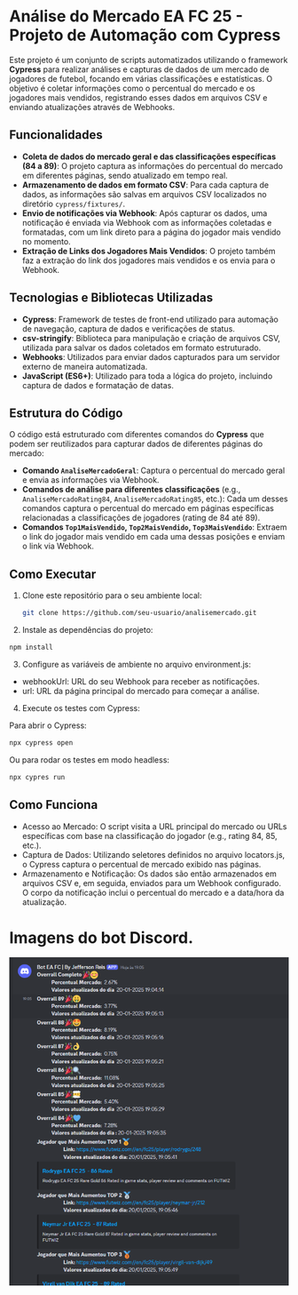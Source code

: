 # Análise do Mercado EA FC 25 - Projeto de Automação com Cypress

Este projeto é um conjunto de scripts automatizados utilizando o framework **Cypress** para realizar análises e capturas de dados de um mercado de jogadores de futebol, focando em várias classificações e estatísticas. O objetivo é coletar informações como o percentual do mercado e os jogadores mais vendidos, registrando esses dados em arquivos CSV e enviando atualizações através de Webhooks.

## Funcionalidades

- **Coleta de dados do mercado geral e das classificações específicas (84 a 89)**: O projeto captura as informações do percentual do mercado em diferentes páginas, sendo atualizado em tempo real.
- **Armazenamento de dados em formato CSV**: Para cada captura de dados, as informações são salvas em arquivos CSV localizados no diretório `cypress/fixtures/`.
- **Envio de notificações via Webhook**: Após capturar os dados, uma notificação é enviada via Webhook com as informações coletadas e formatadas, com um link direto para a página do jogador mais vendido no momento.
- **Extração de Links dos Jogadores Mais Vendidos**: O projeto também faz a extração do link dos jogadores mais vendidos e os envia para o Webhook.

## Tecnologias e Bibliotecas Utilizadas

- **Cypress**: Framework de testes de front-end utilizado para automação de navegação, captura de dados e verificações de status.
- **csv-stringify**: Biblioteca para manipulação e criação de arquivos CSV, utilizada para salvar os dados coletados em formato estruturado.
- **Webhooks**: Utilizados para enviar dados capturados para um servidor externo de maneira automatizada.
- **JavaScript (ES6+)**: Utilizado para toda a lógica do projeto, incluindo captura de dados e formatação de datas.

## Estrutura do Código

O código está estruturado com diferentes comandos do **Cypress** que podem ser reutilizados para capturar dados de diferentes páginas do mercado:

- **Comando `AnaliseMercadoGeral`**: Captura o percentual do mercado geral e envia as informações via Webhook.
- **Comandos de análise para diferentes classificações** (e.g., `AnaliseMercadoRating84`, `AnaliseMercadoRating85`, etc.): Cada um desses comandos captura o percentual do mercado em páginas específicas relacionadas a classificações de jogadores (rating de 84 até 89).
- **Comandos `Top1MaisVendido`, `Top2MaisVendido`, `Top3MaisVendido`**: Extraem o link do jogador mais vendido em cada uma dessas posições e enviam o link via Webhook.

## Como Executar

1. Clone este repositório para o seu ambiente local:

   ```bash
   git clone https://github.com/seu-usuario/analisemercado.git
   ```

2. Instale as dependências do projeto:

```bash
npm install
```

3. Configure as variáveis de ambiente no arquivo environment.js:

* webhookUrl: URL do seu Webhook para receber as notificações.
* url: URL da página principal do mercado para começar a análise.

4. Execute os testes com Cypress:

Para abrir o Cypress:

```bash
npx cypress open
```
Ou para rodar os testes em modo headless:
```bash
npx cypres run
```

## Como Funciona

* Acesso ao Mercado: O script visita a URL principal do mercado ou URLs específicas com base na classificação do jogador (e.g., rating 84, 85, etc.).
* Captura de Dados: Utilizando seletores definidos no arquivo locators.js, o Cypress captura o percentual de mercado exibido nas páginas.
* Armazenamento e Notificação: Os dados são então armazenados em arquivos CSV e, em seguida, enviados para um Webhook configurado. O corpo da notificação inclui o percentual do mercado e a data/hora da atualização.

# Imagens do bot Discord.

![alt text](image.png)
